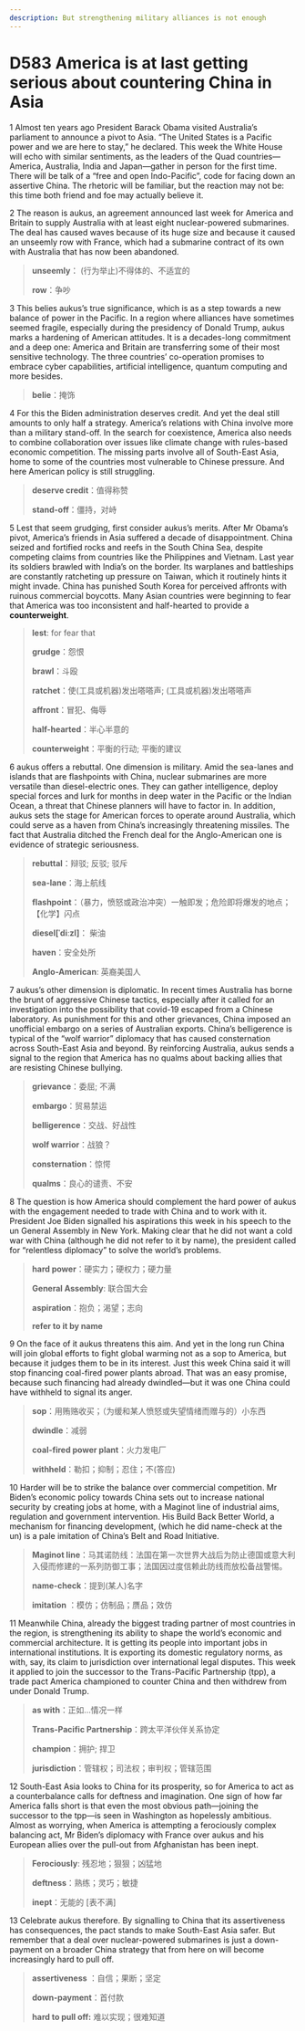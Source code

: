 ```yaml
---
description: But strengthening military alliances is not enough
---
```


# D583 America is at last getting serious about countering China in Asia
1 Almost ten years ago President Barack Obama visited Australia’s parliament to announce a pivot to Asia. “The United States is a Pacific power and we are here to stay,” he declared. This week the White House will echo with similar sentiments, as the leaders of the Quad countries—America, Australia, India and Japan—gather in person for the first time. There will be talk of a “free and open Indo-Pacific”, code for facing down an assertive China. The rhetoric will be familiar, but the reaction may not be: this time both friend and foe may actually believe it.

2 The reason is aukus, an agreement announced last week for America and Britain to supply Australia with at least eight nuclear-powered submarines. The deal has caused waves because of its huge size and because it caused an unseemly row with France, which had a submarine contract of its own with Australia that has now been abandoned.

> **unseemly**： (行为举止)不得体的、不适宜的
>
> **row**：争吵
>

3 This belies aukus’s true significance, which is as a step towards a new balance of power in the Pacific. In a region where alliances have sometimes seemed fragile, especially during the presidency of Donald Trump, aukus marks a hardening of American attitudes. It is a decades-long commitment and a deep one: America and Britain are transferring some of their most sensitive technology. The three countries’ co-operation promises to embrace cyber capabilities, artificial intelligence, quantum computing and more besides.

> **belie**：掩饰
>

4 For this the Biden administration deserves credit. And yet the deal still amounts to only half a strategy. America’s relations with China involve more than a military stand-off. In the search for coexistence, America also needs to combine collaboration over issues like climate change with rules-based economic competition. The missing parts involve all of South-East Asia, home to some of the countries most vulnerable to Chinese pressure. And here American policy is still struggling.

> **deserve credit**：值得称赞
>
> **stand-off**：僵持，对峙
>

5 Lest that seem grudging, first consider aukus’s merits. After Mr Obama’s pivot, America’s friends in Asia suffered a decade of disappointment. China seized and fortified rocks and reefs in the South China Sea, despite competing claims from countries like the Philippines and Vietnam. Last year its soldiers brawled with India’s on the border. Its warplanes and battleships are constantly ratcheting up pressure on Taiwan, which it routinely hints it might invade. China has punished South Korea for perceived affronts with ruinous commercial boycotts. Many Asian countries were beginning to fear that America was too inconsistent and half-hearted to provide a **counterweight**.

> **lest**: for fear that
>
> **grudge**：怨恨
>
> **brawl**：斗殴
>
> **ratchet**：使(工具或机器)发出嗒嗒声; (工具或机器)发出嗒嗒声
>
> **affront**：冒犯、侮辱
>
> **half-hearted**：半心半意的
>
> **counterweight**：平衡的行动; 平衡的建议
>

6 aukus offers a rebuttal. One dimension is military. Amid the sea-lanes and islands that are flashpoints with China, nuclear submarines are more versatile than diesel-electric ones. They can gather intelligence, deploy special forces and lurk for months in deep water in the Pacific or the Indian Ocean, a threat that Chinese planners will have to factor in. In addition, aukus sets the stage for American forces to operate around Australia, which could serve as a haven from China’s increasingly threatening missiles. The fact that Australia ditched the French deal for the Anglo-American one is evidence of strategic seriousness.

> **rebuttal**：辩驳; 反驳; 驳斥
>
> **sea-lane**：海上航线
>
> **flashpoint**：（暴力，愤怒或政治冲突）一触即发；危险即将爆发的地点；【化学】闪点
>
> **diesel[ˈdiːzl]**： 柴油
>
> **haven**：安全处所
>
> **Anglo-American**: 英裔美国人
>

7 aukus’s other dimension is diplomatic. In recent times Australia has borne the brunt of aggressive Chinese tactics, especially after it called for an investigation into the possibility that covid-19 escaped from a Chinese laboratory. As punishment for this and other grievances, China imposed an unofficial embargo on a series of Australian exports. China’s belligerence is typical of the “wolf warrior” diplomacy that has caused consternation across South-East Asia and beyond. By reinforcing Australia, aukus sends a signal to the region that America has no qualms about backing allies that are resisting Chinese bullying.

> **grievance**：委屈; 不满
>
> **embargo**：贸易禁运
>
> **belligerence**：交战、好战性
>
> **wolf warrior**：战狼？
>
> **consternation**：惊愕
>
> **qualms**：良心的谴责、不安
>

8 The question is how America should complement the hard power of aukus with the engagement needed to trade with China and to work with it. President Joe Biden signalled his aspirations this week in his speech to the un General Assembly in New York. Making clear that he did not want a cold war with China (although he did not refer to it by name), the president called for “relentless diplomacy” to solve the world’s problems.

> **hard power**：硬实力；硬权力；硬力量
>
> **General Assembly**: 联合国大会
>
> **aspiration**：抱负；渴望；志向
>
> **refer to it by name**
>

9 On the face of it aukus threatens this aim. And yet in the long run China will join global efforts to fight global warming not as a sop to America, but because it judges them to be in its interest. Just this week China said it will stop financing coal-fired power plants abroad. That was an easy promise, because such financing had already dwindled—but it was one China could have withheld to signal its anger.

> **sop**：用贿赂收买；（为缓和某人愤怒或失望情绪而赠与的）小东西
>
> **dwindle**：减弱
>
> **coal-fired power plant**：火力发电厂
>
> **withheld**：勒扣；抑制；忍住；不(答应)
>

10 Harder will be to strike the balance over commercial competition. Mr Biden’s economic policy towards China sets out to increase national security by creating jobs at home, with a Maginot line of industrial aims, regulation and government intervention. His Build Back Better World, a mechanism for financing development, (which he did name-check at the un) is a pale imitation of China’s Belt and Road Initiative.

> **Maginot line**：马其诺防线：法国在第一次世界大战后为防止德国或意大利入侵而修建的一系列防御工事；法国因过度信赖此防线而放松备战警惕。
>
> **name-check**：提到(某人)名字
>
> **imitation** ：模仿；仿制品；赝品；效仿
>

11 Meanwhile China, already the biggest trading partner of most countries in the region, is strengthening its ability to shape the world’s economic and commercial architecture. It is getting its people into important jobs in international institutions. It is exporting its domestic regulatory norms, as with, say, its claim to jurisdiction over international legal disputes. This week it applied to join the successor to the Trans-Pacific Partnership (tpp), a trade pact America championed to counter China and then withdrew from under Donald Trump.

> **as with**：正如…情况一样
>
> **Trans-Pacific Partnership**：跨太平洋伙伴关系协定
>
> **champion**：拥护; 捍卫
>
> **jurisdiction**：管辖权；司法权；审判权；管辖范围
>

12 South-East Asia looks to China for its prosperity, so for America to act as a counterbalance calls for deftness and imagination. One sign of how far America falls short is that even the most obvious path—joining the successor to the tpp—is seen in Washington as hopelessly ambitious. Almost as worrying, when America is attempting a ferociously complex balancing act, Mr Biden’s diplomacy with France over aukus and his European allies over the pull-out from Afghanistan has been inept.

> **Ferociously**: 残忍地；狠狠；凶猛地
>
> **deftness**：熟练；灵巧；敏捷
>
> **inept**：无能的 [表不满]
>

13 Celebrate aukus therefore. By signalling to China that its assertiveness has consequences, the pact stands to make South-East Asia safer. But remember that a deal over nuclear-powered submarines is just a down-payment on a broader China strategy that from here on will become increasingly hard to pull off.

> **assertiveness** ：自信；果断；坚定
>
> **down-payment**：首付款
>
> **hard to pull off:** 难以实现；很难知道
>

